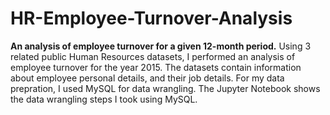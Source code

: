 # HR-Employee-Turnover-Analysis
**An analysis of employee turnover for a given 12-month period.**
Using 3 related public Human Resources datasets, I performed an analysis of employee turnover for the year 2015. The datasets contain information about employee personal details, and their job details. For my data prepration, I used MySQL for data wrangling. The Jupyter Notebook shows the data wrangling steps I took using MySQL. 
